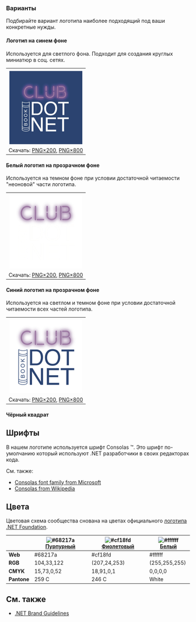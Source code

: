 ﻿### Варианты

Подбирайте вариант логотипа наиболее подходящий под ваши конкретные нужды.

#### Логотип на синем фоне

Используется для светлого фона. Подходит для создания круглых миниатюр в соц. сетях.

|                                                                                                               |
|:-------------------------------------------------------------------------------------------------------------:|
|                                                                                                               |
|                              ![Квадрат](bookclub-s2-logo-white-on-blue-200.png)                               |
| Скачать: [PNG×200](https://raw.githubusercontent.com/MacDeath667/BrandBook/master/Logo/BookClub/Season%202/bookclub-s2-logo-white-on-blue-200.png), [PNG×800](https://raw.githubusercontent.com/MacDeath667/BrandBook/master/Logo/BookClub/Season%202//bookclub-s2-logo-white-on-blue-200.png) |

#### Белый логотип на прозрачном фоне 

Используется на темном фоне при условии достаточной читаемости "неоновой" части логотипа.

|                                                                                                                                                                                                                     |
|:-------------------------------------------------------------------------------------------------------------------------------------------------------------------------------------------------------------------:|
|                                                                                                                                                                                                                     |
|                                                                         ![Квадрат с рамкой](bookclub-s2-logo-white-on-transparent-200.png)                                                                          |
| Скачать: [PNG×200](https://raw.githubusercontent.com/MacDeath667/BrandBook/master/Logo/BookClub/Season%202/bookclub-s2-logo-white-on-transparent-200.png), [PNG×800](https://raw.githubusercontent.com/MacDeath667/BrandBook/master/Logo/BookClub/Season%202/bookclub-s2-logo-white-on-transparent-800.png) |

#### Синий логотип на прозрачном фоне

Используется на светлом и темном фоне при условии достаточной читаемости всех частей логотипа.

|                                                                                                                                                                                                                                                                                                           |
|:---------------------------------------------------------------------------------------------------------------------------------------------------------------------------------------------------------------------------------------------------------------------------------------------------------:|
|                                                                                                                                                                                                                                                                                                           |
|                                                                                                                     ![Квадрат с рамкой](bookclub-s2-logo-blue-on-transparent-200.png)                                                                                                                     |
| Скачать: [PNG×200](https://raw.githubusercontent.com/MacDeath667/BrandBook/master/Logo/BookClub/Season%202/bookclub-s2-logo-blue-on-transparent-200.png), [PNG×800](https://raw.githubusercontent.com/MacDeath667/BrandBook/master/Logo/BookClub/Season%202/bookclub-s2-logo-blue-on-transparent-800.png) |

#### Чёрный квадрат


## Шрифты

В нашем логотипе используется шрифт Consolas ™. Это шрифт по-умолчанию который используют .NET разработчики в своих
редакторах кода.

См. также:

- [Consolas font family from Microsoft](https://docs.microsoft.com/en-us/typography/font-list/consolas)
- [Consolas from Wikipedia](https://en.wikipedia.org/wiki/Consolas)

## Цвета

Цветовая схема сообщества снована на цветах
официального [логотипа .NET Foundation](https://github.com/dotnet/swag/tree/master/logo).

|             | ![#68217a](https://placehold.it/15/68217a/ffffff?text=+) [Пурпурный](https://www.color-hex.com/color/68217a) | ![#cf18fd](https://placehold.it/15/cf18fd/ffffff?text=+) [Фиолетовый](https://www.color-hex.com/color/cf18fd) | ![#ffffff](https://placehold.it/15/ffffff/ffffff?text=+) [Белый](https://www.color-hex.com/color/ffffff) |
|-------------|--------------------------------------------------------------------------------------------------------------|---------------------------------------------------------------------------------------------------------------|----------------------------------------------------------------------------------------------------------|
| **Web**     | #68217a                                                                                                      | #cf18fd                                                                                                       | #ffffff                                                                                                  |
| **RGB**     | 104,33,122                                                                                                   | (207,24,253)                                                                                                  | (255,255,255)                                                                                            |
| **CMYK**    | 15,73,0,52                                                                                                   | 18,91,0,1                                                                                                     | 0,0,0,0                                                                                                  |
| **Pantone** | 259 C                                                                                                        | 246 C                                                                                                         | White                                                                                                    |

## См. также

- [.NET Brand Guidelines](https://github.com/dotnet/brand)

